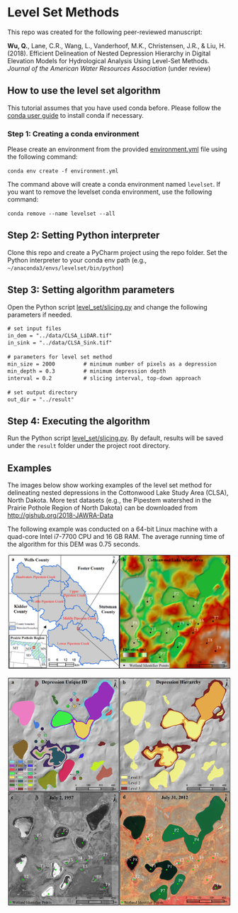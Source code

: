 # Level Set Methods
This repo was created for the following peer-reviewed manuscript:

**Wu, Q.**, Lane, C.R., Wang, L., Vanderhoof, M.K., Christensen, J.R., & Liu, H. (2018). Efficient Delineation of Nested Depression Hierarchy in Digital Elevation Models for Hydrological Analysis Using Level-Set Methods. *Journal of the American Water Resources Association* (under review)

## How to use the level set algorithm

This tutorial assumes that you have used conda before. Please follow the [conda user guide](https://conda.io/docs/user-guide/install/index.html) to install conda if necessary.

### Step 1: Creating a conda environment
Please create an environment from the provided [environment.yml](environment.yml) file using the following command:

`conda env create -f environment.yml`

The command above will create a conda environment named `levelset`. If you want to remove the levelset conda environment, use the following command:

`conda remove --name levelset --all`

## Step 2: Setting Python interpreter
Clone this repo and create a PyCharm project using the repo folder. Set the Python interpreter to your conda env path (e.g., `~/anaconda3/envs/levelset/bin/python`)

## Step 3: Setting algorithm parameters
Open the Python script [level_set/slicing.py](level_set/slicing.py) and change the following parameters if needed.

    # set input files
    in_dem = "../data/CLSA_LiDAR.tif"
    in_sink = "../data/CLSA_Sink.tif"

    # parameters for level set method
    min_size = 2000         # minimum number of pixels as a depression
    min_depth = 0.3         # minimum depression depth
    interval = 0.2          # slicing interval, top-down approach

    # set output directory
    out_dir = "../result"

## Step 4: Executing the algorithm
Run the Python script [level_set/slicing.py](level_set/slicing.py). By default, results will be saved under the `result` folder under the project root directory.  

## Examples
The images below show working examples of the level set method for delineating nested depressions in the Cottonwood Lake Study Area (CLSA), North Dakota.
More test datasets (e.g., the Pipestem watershed in the Prairie Pothole Region of North Dakota) can be downloaded from <http://gishub.org/2018-JAWRA-Data>

The following example was conducted on a 64-bit Linux machine with a quad-core Intel i7-7700 CPU and 16 GB RAM. The average running time of the algorithm for this DEM was 0.75 seconds.

![CLSA DEM](/figures/CLSA_DEM.png)

![CLSA Result](/figures/CLSA_Result.png)
